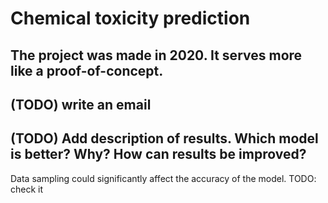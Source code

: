 # Chemical toxicity prediction

## The project was made in 2020. It serves more like a proof-of-concept.
## (TODO) write an email
## (TODO) Add description of results. Which model is better? Why? How can results be improved?
Data sampling could significantly affect the accuracy of the model.
TODO: check it